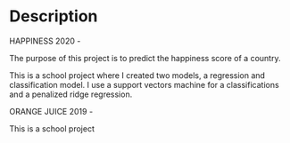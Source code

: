 # Description
HAPPINESS 2020 -

The purpose of this project is to predict the happiness score of a country. 

This is a school project where I created two models, a regression and classification model.
I use a support vectors machine for a classifications and a penalized ridge regression.

ORANGE JUICE 2019 - 

This is a school project
